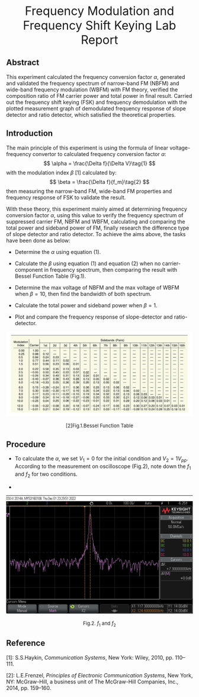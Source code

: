 <div align='center' ><font size ='6'>Frequency  Modulation and Frequency Shift Keying Lab Report</font> </div>


## Abstract 

This experiment calculated the frequency conversion factor $\alpha$, generated and validated the frequency spectrum of narrow-band FM (NBFM) and wide-band frequency modulation (WBFM) with FM theory, verified the composition ratio of FM carrier power and total power in final result. Carried out the frequency shift keying (FSK) and frequency demodulation with the plotted measurement graph of demodulated frequency response of slope detector and ratio detector, which satisfied the theoretical properties.

## Introduction

The main principle of this experiment is using the formula of linear voltage-frequency convertor to calculated frequency conversion factor $\alpha$:
$$
\alpha = \frac{\Delta f}{\Delta V}\tag{1}
$$
with the modulation index $\beta$ [1] calculated by:
$$
\beta = \frac{\Delta f}{f_m}\tag{2}
$$
then measuring the narrow-band FM, wide-band FM properties and frequency response of FSK to validate the result.

With these theory, this experiment mainly aimed at determining frequency conversion factor $\alpha$, using this value to verify the frequency spectrum of suppressed carrier FM, NBFM and WBFM, calculating and comparing the total power and sideband power of FM, finally research the difference type of slope detector and ratio detector. To achieve the aims above, the tasks have been done as below:

- Determine the $\alpha$ using equation (1).

- Calculate the $\beta$ using equation (1) and equation (2) when no carrier-component in frequency spectrum, then comparing the result with Bessel Function Table (Fig.1).


- Determine the max voltage of NBFM and the max voltage of WBFM when $\beta = 10$, then find the bandwidth of both spectrum.

- Calculate the total power and sideband power when $\beta = 1$.

- Plot and compare the frequency response of slope-detector and ratio-detector.


![](image/2022-12-04-22-21-11.png)
<font size=2><center>[2]Fig.1.Bessel Function Table</center></font>

## Procedure 

- To calculate the $\alpha$, we set $V_1 = 0$ for the initial condition and $V_2 = 1 V_{pp}$. According to the measurement on oscilloscope (Fig.2), note down the $f_1$ and $f_2$ for two conditions.

- 


![](image/2022-12-04-22-58-03.png)
<font size=2><center>Fig.2. $f_1$ and $f_2$</center></font>

## Reference 

[1]: S.S.Haykin, *Communication Systems*, New York: Wiley, 2010, pp. 110–111. 

[2]: L.E.Frenzel, *Principles of Electronic Communication Systems*, New York, NY: McGraw-Hill, a business unit of The McGraw-Hill Companies, Inc., 2014, pp. 159–160. 